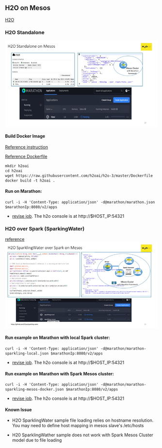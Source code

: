 ## H2O on Mesos 

[H2O](https://github.com/h2oai/h2o-3)


### H2O Standalone

![Image of H2O on Mesos](../../../doc/images/h2o_mesos.jpg)

#### Build Docker Image 

[Reference instruction](http://docs.h2o.ai/h2o/latest-stable/h2o-docs/index.html?_ga=1.155258232.234925875.1465849825#…%20Using%20Docker)

[Reference Dockerfile](https://github.com/h2oai/h2o-3/blob/master/Dockerfile)

	mkdir h2oai
	cd h2oai
	wget https://raw.githubusercontent.com/h2oai/h2o-3/master/Dockerfile
	docker build -t h2oai .

#### Run on Marathon:
	
	curl -i -H 'Content-Type: application/json' -d@marathon/marathon.json $marathonIp:8080/v2/apps
	
* [revise job](marathon/marathon.json). The h2o console is at http://$HOST_IP:54321


### H2O over Spark (SparkingWater)

[reference](https://github.com/h2oai/sparkling-water)
![Image of Sparkling Water on Mesos](../../../doc/images/sparkling_mesos.jpg)

#### Run example on Marathon with local Spark cluster:
	
	curl -i -H 'Content-Type: application/json' -d@marathon/marathon-sparkling-local.json $marathonIp:8080/v2/apps
	
* [revise job](marathon/marathon-sparkling-local.json). The h2o console is at http://$HOST_IP:54321

#### Run example on Marathon with Spark Mesos cluster:
	
	curl -i -H 'Content-Type: application/json' -d@marathon/marathon-sparkling-mesos-docker.json $marathonIp:8080/v2/apps
	
* [revise job](marathon/marathon-sparkling-mesos-docker.json). The h2o console is at http://$HOST_IP:54321


#### Known Issue

* H2O SparklingWater sample file loading relies on hostname resolution. You may need to define host mapping in mesos slave's /etc/hosts

* H20 SparklingWather sample does not work with Spark Mesos Cluster model due to file loading
